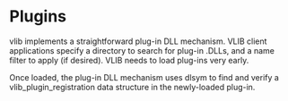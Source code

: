 
Plugins
=======

vlib implements a straightforward plug-in DLL mechanism. VLIB client
applications specify a directory to search for plug-in .DLLs, and a name
filter to apply (if desired). VLIB needs to load plug-ins very early.

Once loaded, the plug-in DLL mechanism uses dlsym to find and verify a
vlib\_plugin\_registration data structure in the newly-loaded plug-in.

